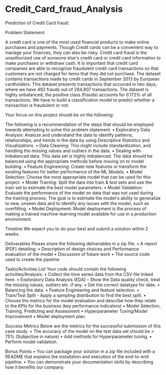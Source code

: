 # Credit_Card_fraud_Analysis

Prediction of Credit Card fraud:

Problem Statement:

A credit card is one of the most used financial products to make online purchases and payments. Though Credit cards can be a convenient way to manage your finances, they can also be risky. Credit card fraud is the unauthorized use of someone else's credit card or credit card information to make purchases or withdraw cash. It is important that credit card companies are able to recognize fraudulent credit card transactions so that customers are not charged for items that they did not purchase. The dataset contains transactions made by credit cards in September 2013 by European cardholders. This dataset presents transactions that occurred in two days, where we have 492 frauds out of 284,807 transactions. The dataset is highly unbalanced, the positive class (frauds) accounts for 0.172% of all transactions. We have to build a classification model to predict whether a transaction is fraudulent or not.

Your focus on this project should be on the following:

The following is a recommendation of the steps that should be employed towards attempting to solve this problem statement: • Exploratory Data Analysis: Analyze and understand the data to identify patterns, relationships, and trends in the data by using Descriptive Statistics and Visualizations. • Data Cleaning: This might include standardization, and handling the missing values and outliers in the data. • Dealing with Imbalanced data: This data set is highly imbalanced. The data should be balanced using the appropriate methods before moving on to model building. • Feature Engineering: Create new features or transform the existing features for better performance of the ML Models. • Model Selection: Choose the most appropriate model that can be used for this project. • Model Training: Split the data into train & test sets and use the train set to estimate the best model parameters. • Model Validation: Evaluate the performance of the model on data that was not used during the training process. The goal is to estimate the model's ability to generalize to new, unseen data and to identify any issues with the model, such as overfitting. • Model Deployment: Model deployment is the process of making a trained machine-learning model available for use in a production environment.

Timeline We expect you to do your best and submit a solution within 2 weeks.

Deliverables Please share the following deliverables in a zip file. • A report (PDF) detailing: • Description of design choices and Performance evaluation of the model • Discussion of future work • The source code used to create the pipeline

Tasks/Activities List Your code should contain the following activities/Analysis: • Collect the time series data from the CSV file linked here. • Exploratory Data Analysis (EDA) - Show the Data quality check, treat the missing values, outliers etc. if any. • Get the correct datatype for date. • Balancing the data. • Feature Engineering and feature selection. • Train/Test Split - Apply a sampling distribution to find the best split. • Choose the metrics for the model evaluation and describe how they relate to the KPIs for the business (key performance indicators) • Model Selection, Training, Predicting and Assessment • Hyperparameter Tuning/Model Improvement • Model deployment plan.

Success Metrics Below are the metrics for the successful submission of this case study. • The accuracy of the model on the test data set should be > 75% (Subjective in nature) • Add methods for Hyperparameter tuning. • Perform model validation.

Bonus Points • You can package your solution in a zip file included with a README that explains the installation and execution of the end-to-end pipeline. • You can demonstrate your documentation skills by describing how it benefits our company.
